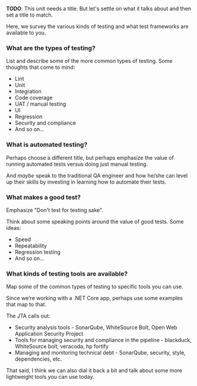 <!--
    I think this should be moved to the end of the module, even after the summary, except for the info about unit tests. That could go to 4-add-unit-tests. The other info isn't very useful at this point since they don't do anything with it. No one will remember it. Also, I don't think we should say much. There must be docs that already explain all this so, if possible, we should link to them.
-->

**TODO**: This unit needs a title. But let's settle on what it talks about and then set a title to match.

Here, we survey the various kinds of testing and what test frameworks are available to you.

### What are the types of testing?

List and describe some of the more common types of testing. Some thoughts that come to mind:

* Lint
* Unit
* Integration
* Code coverage
* UAT / manual testing
* UI
* Regression
* Security and compliance
* And so on...

### What is automated testing?

Perhaps choose a different title, but perhaps emphasize the value of running automated tests versus doing just manual testing.

And _maybe_ speak to the traditional QA engineer and how he/she can level up their skills by investing in learning how to automate their tests.

### What makes a good test?

Emphasize "Don't test for testing sake".

Think about some speaking points around the value of good tests. Some ideas:

* Speed
* Repeatability
* Regression testing
* And so on...

### What kinds of testing tools are available?

Map some of the common types of testing to specific tools you can use.

Since we're working with a .NET Core app, perhaps use some examples that map to that.

The JTA calls out:

* Security analysis tools - SonarQube, WhiteSource Bolt, Open Web Application Security Project
* Tools for managing security and compliance in the pipeline - blackduck, WhiteSource bolt, veracoda, hp fortify
* Managing and monitoring technical debt - SonarQube, security, style, dependencies, etc.

That said, I think we can also dial it back a bit and talk about some more lightweight tools you can use today.